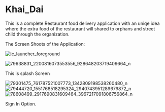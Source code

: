 # Khai_Dai
This is a complete Restaurant food delivery application with an uniqe idea where the extra food of the restaurant will shared to orphans and street child through the organization.

The Screen Shoots of the Application:

![ic_launcher_foreground](https://user-images.githubusercontent.com/43984055/72268107-6dc07d00-364b-11ea-8131-b0ee0cab566b.png)

![79638831_2200816073553556_928648203719409664_n](https://user-images.githubusercontent.com/43984055/72268277-ba0bbd00-364b-11ea-8500-3a13c51aad69.jpg)

This is splash Screen


![79301475_761787521007773_1342809198538260480_n](https://user-images.githubusercontent.com/43984055/72268427-01924900-364c-11ea-9079-9fe49aec5636.jpg)
![79444720_1551768518295324_2940743951289679872_n](https://user-images.githubusercontent.com/43984055/72268435-0525d000-364c-11ea-82b1-885112835cd7.jpg)
![78608499_2917690831609464_3967217091806756864_n](https://user-images.githubusercontent.com/43984055/72268836-c3e1f000-364c-11ea-9c0e-0483a098cba8.jpg)

Sign In Option.
